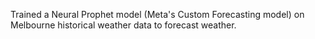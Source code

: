 Trained a Neural Prophet model (Meta's Custom Forecasting model) on Melbourne historical weather data to forecast weather.
